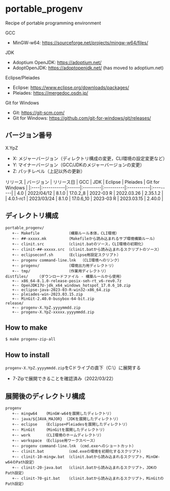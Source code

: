 # portable_progenv
Recipe of portable programming environment

GCC
- MinGW-w64: https://sourceforge.net/projects/mingw-w64/files/

JDK
- Adoptium OpenJDK: https://adoptium.net/
- AdoptOpenJDK: https://adoptopenjdk.net/ (has moved to adoptium.net)

Eclipse/Pleiades
- Eclipse: https://www.eclipse.org/downloads/packages/
- Pleiades: https://mergedoc.osdn.jp/

Git for Windows
- Git: https://git-scm.com/
- Git for Windows: https://github.com/git-for-windows/git/releases/

## バージョン番号
X.YpZ
- X: メジャーバージョン（ディレクトリ構成の変更，CLI環境の設定変更など）
- Y: マイナーバージョン（GCC/JDKのメジャーバージョンの変更）
- Z: パッチレベル（上記以外の更新）

リリース
| バージョン | リリース日 | GCC | JDK | Eclipse | Pleiades | Git for Windows |
|:----|:-----------|:------|:---------|:----------|:-----------|:---------|
| 4.0 | 2022/04/12 | 8.1.0 | 17.0.2_8 | 2022-03 R | 2022.03.26 | 2.35.1.2 |
| 4.0.1-rc1 | 2023/03/24 | 8.1.0 | 17.0.6_10 | 2023-03 R | 2023.03.15 | 2.40.0 |

## ディレクトリ構成
```
portable_progenv/
   +-- Makefile            （構築ルール本体，CLI環境）
   +-- ##-xxxxx.mk         （Makefileから読み込まれるサブ環境構築ルール）
   +-- clinit.src          （clinit.batのソース，CLI環境の初期化）
   +-- clinit-##-xxxxx.src （clinit.batから読み込まれるスクリプトのソース）
   +-- eclipseconf.sh      （Eclipse用設定スクリプト）
   +-- progenv command-line.lnk  （CLI環境へのリンク）
   +-- progenv/            （環境出力用ディレクトリ）
   +-- tmp/                （作業用ディレクトリ）
distfiles/    （ダウンロードファイル - 構築ルールから使用）
   +-- x86_64-8.1.0-release-posix-seh-rt_v6-rev0.7z
   +-- OpenJDK17U-jdk_x64_windows_hotspot_17.0.6_10.zip
   +-- eclipse-java-2023-03-R-win32-x86_64.zip
   +-- pleiades-win-2023.03.15.zip
   +-- MinGit-2.40.0-busybox-64-bit.zip
release/
   +-- progenv-X.YpZ.yyyymmdd.zip
   +-- progenv-X.YpZ-xxxxx.yyyymmdd.zip
```

## How to make
```
$ make progenv-zip-all
```

## How to install
`progenv-X.YpZ.yyyymmdd.zip`をCドライブの直下（C:\）に展開する
- 7-Zipで展開できることを確認済み（2022/03/22）

## 展開後のディレクトリ構成
```
progenv
   +-- mingw64   （MinGW-w64を展開したディレクトリ）
   +-- java/${JAVA_MAJOR} （JDKを展開したディレクトリ）
   +-- eclipse   （Eclipse+Pleiadesを展開したディレクトリ）
   +-- MinGit    （MinGitを展開したディレクトリ）
   +-- work      （CLI環境のホームディレクトリ）
   +-- workspace （Eclipse用ワークスペース）
   +-- progenv command-line.lnk （cmd.exeへのショートカット）
   +-- clinit.bat          （cmd.exeの環境を初期化するスクリプト）
   +-- clinit-10-mingw.bat （clinit.batから読み込まれるスクリプト，MinGW-w64のPath設定）
   +-- clinit-20-java.bat  （clinit.batから読み込まれるスクリプト，JDKのPath設定）
   +-- clinit-70-git.bat   （clinit.batから読み込まれるスクリプト，MinGitのPath設定）
```
